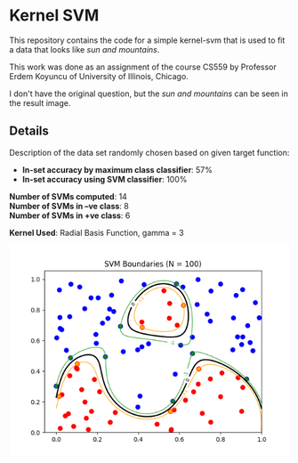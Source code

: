 # Kernel SVM

This repository contains the code for a simple kernel-svm that is used to fit a data that looks like *sun and mountains*. 

This work was done as an assignment of the course CS559 by Professor Erdem Koyuncu of University of Illinois, Chicago.

I don't have the original question, but the *sun and mountains* can be seen in the result image.

## Details 
Description of the data set randomly chosen based on given target function:  
* **In-set accuracy by maximum class classifier**: 57%
* **In-set accuracy using SVM classifier**: 100%

**Number of SVMs computed**: 14  
**Number of SVMs in –ve class**: 8  
**Number of SVMs in +ve class**: 6  

**Kernel Used**: Radial Basis Function, gamma = 3

![sun and mountains](https://github.com/ElefHead/kernel-svm/blob/master/svm_boundaries.png "Sun and Mountains")
